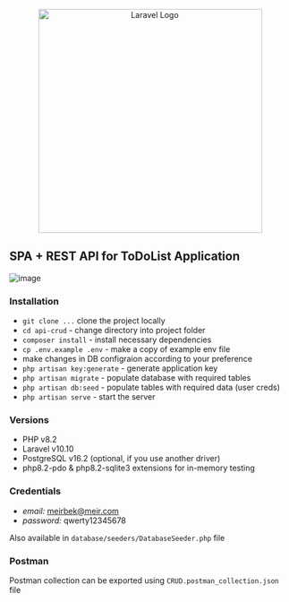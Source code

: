 <p align="center"><a href="https://laravel.com" target="_blank"><img src="https://raw.githubusercontent.com/laravel/art/master/logo-lockup/5%20SVG/2%20CMYK/1%20Full%20Color/laravel-logolockup-cmyk-red.svg" width="400" alt="Laravel Logo"></a></p>

## SPA + REST API for ToDoList Application

![image](https://github.com/meir57/api-crud/assets/153067359/5537a8ef-c6e0-4660-9585-b7ea7a2c3fd3)

### Installation

- `git clone ...` clone the project locally
- `cd api-crud` - change directory into project folder
- `composer install` - install necessary dependencies
- `cp .env.example .env` - make a copy of example env file
- make changes in DB configraion according to your preference
- `php artisan key:generate` - generate application key
- `php artisan migrate` - populate database with required tables
- `php artisan db:seed` - populate tables with required data (user creds)
- `php artisan serve` - start the server

### Versions

- PHP v8.2
- Laravel v10.10
- PostgreSQL v16.2 (optional, if you use another driver)
- php8.2-pdo & php8.2-sqlite3 extensions for in-memory testing

### Credentials

- *email:* meirbek@meir.com
- *password:* qwerty12345678

Also available in `database/seeders/DatabaseSeeder.php` file

### Postman

Postman collection can be exported using `CRUD.postman_collection.json` file
